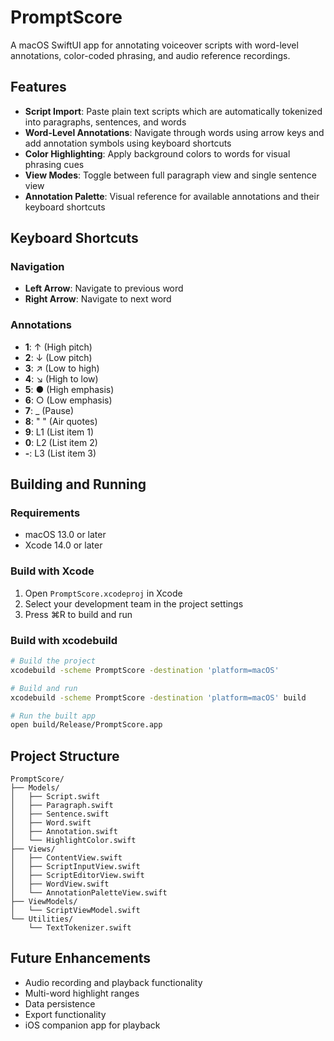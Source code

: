 # PromptScore

A macOS SwiftUI app for annotating voiceover scripts with word-level annotations, color-coded phrasing, and audio reference recordings.

## Features

- **Script Import**: Paste plain text scripts which are automatically tokenized into paragraphs, sentences, and words
- **Word-Level Annotations**: Navigate through words using arrow keys and add annotation symbols using keyboard shortcuts
- **Color Highlighting**: Apply background colors to words for visual phrasing cues
- **View Modes**: Toggle between full paragraph view and single sentence view
- **Annotation Palette**: Visual reference for available annotations and their keyboard shortcuts

## Keyboard Shortcuts

### Navigation
- **Left Arrow**: Navigate to previous word
- **Right Arrow**: Navigate to next word

### Annotations
- **1**: ↑ (High pitch)
- **2**: ↓ (Low pitch)
- **3**: ↗︎ (Low to high)
- **4**: ↘︎ (High to low)
- **5**: ● (High emphasis)
- **6**: ○ (Low emphasis)
- **7**: _ (Pause)
- **8**: " " (Air quotes)
- **9**: L1 (List item 1)
- **0**: L2 (List item 2)
- **-**: L3 (List item 3)

## Building and Running

### Requirements
- macOS 13.0 or later
- Xcode 14.0 or later

### Build with Xcode
1. Open `PromptScore.xcodeproj` in Xcode
2. Select your development team in the project settings
3. Press ⌘R to build and run

### Build with xcodebuild
```bash
# Build the project
xcodebuild -scheme PromptScore -destination 'platform=macOS'

# Build and run
xcodebuild -scheme PromptScore -destination 'platform=macOS' build

# Run the built app
open build/Release/PromptScore.app
```

## Project Structure

```
PromptScore/
├── Models/
│   ├── Script.swift
│   ├── Paragraph.swift
│   ├── Sentence.swift
│   ├── Word.swift
│   ├── Annotation.swift
│   └── HighlightColor.swift
├── Views/
│   ├── ContentView.swift
│   ├── ScriptInputView.swift
│   ├── ScriptEditorView.swift
│   ├── WordView.swift
│   └── AnnotationPaletteView.swift
├── ViewModels/
│   └── ScriptViewModel.swift
└── Utilities/
    └── TextTokenizer.swift
```

## Future Enhancements

- Audio recording and playback functionality
- Multi-word highlight ranges
- Data persistence
- Export functionality
- iOS companion app for playback